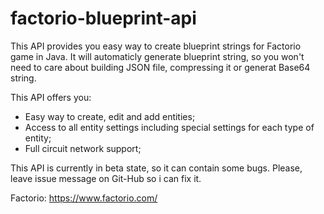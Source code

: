 # factorio-blueprint-api
This API provides you easy way to create blueprint strings for Factorio game in Java.
It will automaticly generate blueprint string, so you won't need to care about building JSON file, compressing it or generat Base64 string.

This API offers you:
 - Easy way to create, edit and add entities;
 - Access to all entity settings including special settings for each type of entity;
 - Full circuit network support;

This API is currently in beta state, so it can contain some bugs. Please, leave issue message on Git-Hub so i can fix it.

Factorio: https://www.factorio.com/
